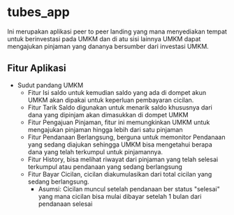 # tubes_app

Ini merupakan aplikasi peer to peer landing yang mana menyediakan tempat untuk berinvestasi pada UMKM dan di atu sisi lainnya UMKM dapat mengajukan pinjaman yang dananya bersumber dari investasi UMKM.

## Fitur Aplikasi
- Sudut pandang UMKM
  - Fitur Isi saldo untuk kemudian saldo yang ada di dompet akun UMKM akan dipakai untuk keperluan pembayaran cicilan.
  - Fitur Tarik Saldo digunakan untuk menarik saldo khususnya dari dana yang dipinjam akan dimasukkan di dompet UMKM
  - Fitur Pengajuan Pinjaman, fitur ini memungkinkan UMKM untuk mengajukan pinjaman hingga lebih dari satu pinjaman
  - Fitur Pendanaan Berlangsung, berguna untuk memonitor Pendanaan yang sedang diajukan sehingga UMKM bisa mengetahui berapa dana yang telah terkumpul untuk pinjamannya.
  - Fitur History, bisa melihat riwayat dari pinjaman yang telah selesai terkumpul atau pendanaan yang sedang berlangsung
  - Fitur Bayar Cicilan, cicilan diakumulasikan dari total cicilan yang sedang berlangsung.
    - Asumsi: Cicilan muncul setelah pendanaan ber status "selesai" yang mana cicilan bisa mulai dibayar setelah 1 bulan dari pendanaan selesai